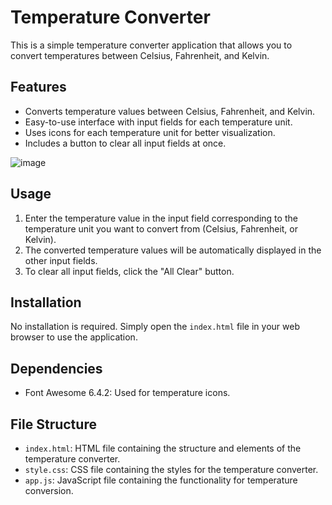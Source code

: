 # Temperature Converter

This is a simple temperature converter application that allows you to convert temperatures between Celsius, Fahrenheit, and Kelvin.

## Features

- Converts temperature values between Celsius, Fahrenheit, and Kelvin.
- Easy-to-use interface with input fields for each temperature unit.
- Uses icons for each temperature unit for better visualization.
- Includes a button to clear all input fields at once.

![image](https://github.com/RutuKhatal-04/Temperature-Converter/assets/163152502/e73e7939-ab0d-4219-8d86-069364a0fe21)


## Usage

1. Enter the temperature value in the input field corresponding to the temperature unit you want to convert from (Celsius, Fahrenheit, or Kelvin).
2. The converted temperature values will be automatically displayed in the other input fields.
3. To clear all input fields, click the "All Clear" button.

## Installation

No installation is required. Simply open the `index.html` file in your web browser to use the application.

## Dependencies

- Font Awesome 6.4.2: Used for temperature icons.

## File Structure

- `index.html`: HTML file containing the structure and elements of the temperature converter.
- `style.css`: CSS file containing the styles for the temperature converter.
- `app.js`: JavaScript file containing the functionality for temperature conversion.




